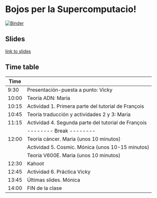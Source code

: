 # Bojos per la Supercomputacio!

[![Binder](https://mybinder.org/badge_logo.svg)](https://mybinder.org/v2/gh/bsc-life/Bojos_supercomputacio/master?urlpath=lab)

## Slides

[link to slides](https://drive.google.com/file/d/1rGsbKkiIceXtlSSBTKJeHGnUMHo6br72/view?usp=sharing)

## Time table

| Time | |
|---|---|
| 9:30  | Presentación-puesta a punto: Vicky |
| 10:00 | Teoría ADN: Maria |
| 10:15 | Actividad 1. Primera parte del tutorial de François |
| 10:45 | Teoría traducción y actividades 2 y 3: Maria |
| 11:15 | Actividad 4. Segunda parte del tutorial de François |
|       | -------- Break -------- |
| 12:00 | Teoría cáncer. Maria (unos 10 minutos) |
|       |     Actividad 5. Cosmic. Mónica (unos 10-15 minutos) |
|       |     Teoría V600E. Maria (unos 10 minutos) |
| 12:30 | Kahoot |
| 12:45 | Actividad 6. Práctica Vicky |
| 13:45 | Últimas slides. Mónica |
| 14:00 | FIN de la clase |

